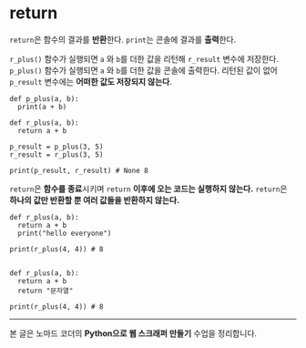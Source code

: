 # return

`return`은 함수의 결과를 **반환**한다.
`print`는 콘솔에 결과를 **출력**한다.

`r_plus()` 함수가 실행되면 `a` 와 `b`를 더한 값을 리턴해 `r_result` 변수에 저장한다.
`p_plus()` 함수가 실행되면 `a` 와 `b`를 더한 값을 콘솔에 출력한다.
리턴된 값이 없어 `p_result` 변수에는 **어떠한 값도 저장되지 않는다**.

```
def p_plus(a, b):
  print(a + b)

def r_plus(a, b):
  return a + b

p_result = p_plus(3, 5)
r_result = r_plus(3, 5)

print(p_result, r_result) # None 8
```

`return`은 **함수를 종료**시키며 `return` **이후에 오는 코드는 실행하지 않는다.**
`return`은 **하나의 값만 반환할 뿐 여러 값들을 반환하지 않는다.**

```
def r_plus(a, b):
  return a + b
  print("hello everyone")

print(r_plus(4, 4)) # 8


def r_plus(a, b):
  return a + b
  return "문자열"

print(r_plus(4, 4)) # 8
```

---

본 글은 노마드 코더의 **Python으로 웹 스크래퍼 만들기** 수업을 정리합니다.
